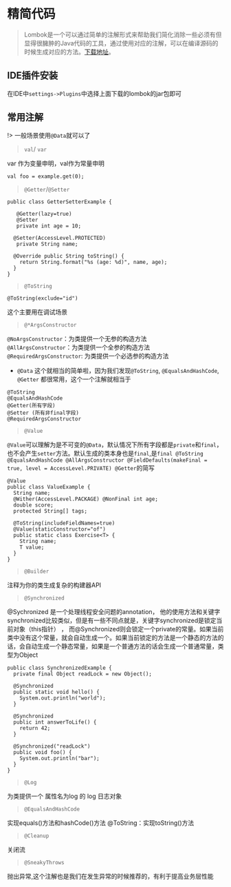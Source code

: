 # 精简代码

>Lombok是一个可以通过简单的注解形式来帮助我们简化消除一些必须有但显得很臃肿的Java代码的工具，通过使用对应的注解，可以在编译源码的时候生成对应的方法。[下载地址](https://192.168.2.187/!/#%E7%BB%9F%E4%B8%80%E4%B8%9A%E5%8A%A12.0/view/head/99_%E9%A1%B9%E7%9B%AE%E8%B5%84%E6%96%99/%E5%9F%BA%E7%A1%80%E7%8E%AF%E5%A2%83%E5%AE%89%E8%A3%85%E5%8C%85)。

## IDE插件安装
在IDE中`settings->Plugins`中选择上面下载的lombok的jar包即可

## 常用注解

!> 一般场景使用`@Data`就可以了

> `val`/ `var`

 var 作为变量申明，val作为常量申明  
 ```
 val foo = example.get(0);
 ```
> `@Getter`/`@Setter`

```
public class GetterSetterExample {

   @Getter(lazy=true)
   @Setter
   private int age = 10;
  
  @Setter(AccessLevel.PROTECTED)
   private String name;
  
  @Override public String toString() {
    return String.format("%s (age: %d)", name, age);
  }
}
```
> `@ToString`

```
@ToString(exclude="id")
```
这个主要用在调试场景 
> `@*ArgsConstructor`

`@NoArgsConstructor`：为类提供一个无参的构造方法     
`@AllArgsConstructor`：为类提供一个全参的构造方法    
`@RequiredArgsConstructor`: 为类提供一个必选参的构造方法 
- `@Data`
这个就相当的简单啦，因为我们发现`@ToString`, `@EqualsAndHashCode`, `@Getter` 都很常用，这个一个注解就相当于
```
@ToString
@EqualsAndHashCode
@Getter(所有字段)
@Setter (所有非final字段)
@RequiredArgsConstructor
```

> `@Value`

`@Value`可以理解为是不可变的`@Data`，默认情况下所有字段都是`private`和`final`，也不会产生`setter`方法。默认生成的类本身也是`final`,是`final @ToString @EqualsAndHashCode @AllArgsConstructor @FieldDefaults(makeFinal = true, level = AccessLevel.PRIVATE) @Getter`的简写
```
@Value 
public class ValueExample {
  String name;
  @Wither(AccessLevel.PACKAGE) @NonFinal int age;
  double score;
  protected String[] tags;
  
  @ToString(includeFieldNames=true)
  @Value(staticConstructor="of")
  public static class Exercise<T> {
    String name;
    T value;
  }
}

```

> `@Builder`

注释为你的类生成复杂的构建器API

>  `@Synchronized`

@Sychronized 是一个处理线程安全问题的annotation， 他的使用方法和关键字 synchronized比较类似，但是有一些不同点就是，关键字synchronized是锁定当前对象（this指针） ， 而@Synchronized则会锁定一个private的常量。如果当前类中没有这个常量，就会自动生成一个。如果当前锁定的方法是一个静态的方法的话，会自动生成一个静态常量，如果是一个普通方法的话会生成一个普通常量，类型为Object

```
public class SynchronizedExample {  
  private final Object readLock = new Object();  
    
  @Synchronized  
  public static void hello() {  
    System.out.println("world");  
  }  
    
  @Synchronized  
  public int answerToLife() {  
    return 42;  
  }  
    
  @Synchronized("readLock")  
  public void foo() {  
    System.out.println("bar");  
  }  
}  
```

> `@Log` 

为类提供一个 属性名为log 的 log 日志对象

> `@EqualsAndHashCode`

实现equals()方法和hashCode()方法 @ToString：实现toString()方法 

> `@Cleanup`

关闭流

> `@SneakyThrows`

抛出异常,这个注解也是我们在发生异常的时候推荐的，有利于提高业务层性能